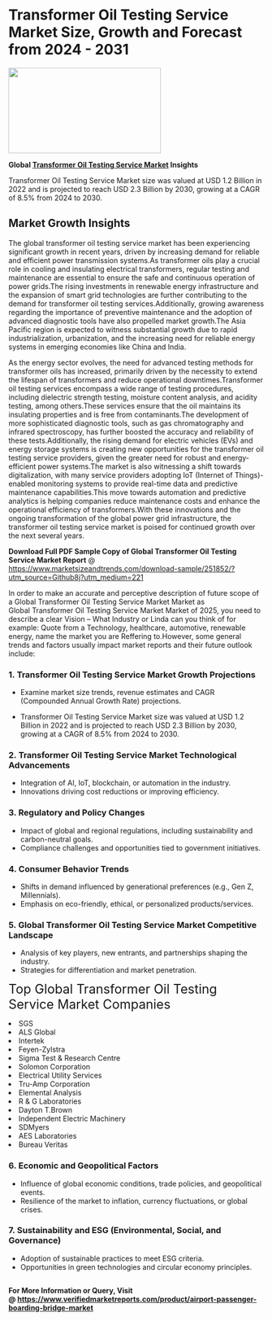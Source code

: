 <H1>Transformer Oil Testing Service Market Size, Growth and Forecast from 2024 - 2031</H1><img class="aligncenter size-medium wp-image-584254" src="https://thirdeyenews.in/wp-content/uploads/2024/09/Global-Market-Research-300x168.jpeg" alt="" width="300" height="168" /><p><strong>Global&nbsp;<a href="https://www.marketsizeandtrends.com/download-sample/251852/?utm_source=Github8j?utm_medium=221">Transformer Oil Testing Service Market</a> Insights</strong></p><p>Transformer Oil Testing Service Market size was valued at USD 1.2 Billion in 2022 and is projected to reach USD 2.3 Billion by 2030, growing at a CAGR of 8.5% from 2024 to 2030.</p><p><h2>Market Growth Insights</h2> <p>The global transformer oil testing service market has been experiencing significant growth in recent years, driven by increasing demand for reliable and efficient power transmission systems.As transformer oils play a crucial role in cooling and insulating electrical transformers, regular testing and maintenance are essential to ensure the safe and continuous operation of power grids.The rising investments in renewable energy infrastructure and the expansion of smart grid technologies are further contributing to the demand for transformer oil testing services.Additionally, growing awareness regarding the importance of preventive maintenance and the adoption of advanced diagnostic tools have also propelled market growth.The Asia Pacific region is expected to witness substantial growth due to rapid industrialization, urbanization, and the increasing need for reliable energy systems in emerging economies like China and India.</p> <p>As the energy sector evolves, the need for advanced testing methods for transformer oils has increased, primarily driven by the necessity to extend the lifespan of transformers and reduce operational downtimes.Transformer oil testing services encompass a wide range of testing procedures, including dielectric strength testing, moisture content analysis, and acidity testing, among others.These services ensure that the oil maintains its insulating properties and is free from contaminants.The development of more sophisticated diagnostic tools, such as gas chromatography and infrared spectroscopy, has further boosted the accuracy and reliability of these tests.Additionally, the rising demand for electric vehicles (EVs) and energy storage systems is creating new opportunities for the transformer oil testing service providers, given the greater need for robust and energy-efficient power systems.The market is also witnessing a shift towards digitalization, with many service providers adopting IoT (Internet of Things)-enabled monitoring systems to provide real-time data and predictive maintenance capabilities.This move towards automation and predictive analytics is helping companies reduce maintenance costs and enhance the operational efficiency of transformers.With these innovations and the ongoing transformation of the global power grid infrastructure, the transformer oil testing service market is poised for continued growth over the next several years.<p><span class=""><strong>Download Full PDF Sample Copy of Global Transformer Oil Testing Service Market Report</strong> @ <a href="https://www.marketsizeandtrends.com/download-sample/251852/?utm_source=Github8j?utm_medium=221" target="_blank">https://www.marketsizeandtrends.com/download-sample/251852/?utm_source=Github8j?utm_medium=221</a></span></p><p>In order to make an accurate and perceptive description of future scope of a Global&nbsp;Transformer Oil Testing Service Market Market as Global&nbsp;Transformer Oil Testing Service Market Market of 2025, you need to describe a clear Vision &ndash; What Industry or Linda can you think of for example: Quote from a Technology, healthcare, automotive, renewable energy, name the market you are Reffering to.However, some general trends and factors usually impact market reports and their future outlook include:</p><h3>1.&nbsp;<strong>Transformer Oil Testing Service Market Growth Projections</strong></h3><ul><li>Examine market size trends, revenue estimates and CAGR (Compounded Annual Growth Rate) projections.</li><li><p>Transformer Oil Testing Service Market size was valued at USD 1.2 Billion in 2022 and is projected to reach USD 2.3 Billion by 2030, growing at a CAGR of 8.5% from 2024 to 2030.</p></li></ul><h3>2.&nbsp;<strong>Transformer Oil Testing Service Market Technological Advancements</strong></h3><ul><li>Integration of AI, IoT, blockchain, or automation in the industry.</li><li>Innovations driving cost reductions or improving efficiency.</li></ul><h3>3.&nbsp;<strong>Regulatory and Policy Changes</strong></h3><ul><li>Impact of global and regional regulations, including sustainability and carbon-neutral goals.</li><li>Compliance challenges and opportunities tied to government initiatives.</li></ul><h3>4.&nbsp;<strong>Consumer Behavior Trends</strong></h3><ul><li>Shifts in demand influenced by generational preferences (e.g., Gen Z, Millennials).</li><li>Emphasis on eco-friendly, ethical, or personalized products/services.</li></ul><h3>5.&nbsp;<strong>Global Transformer Oil Testing Service Market Competitive Landscape</strong></h3><ul><li>Analysis of key players, new entrants, and partnerships shaping the industry.</li><li>Strategies for differentiation and market penetration.</li></ul><p data-pm-slice="1 1 []"><span style="color: inherit; font-family: inherit; font-size: 25px;">Top Global Transformer Oil Testing Service Market Companies</span></p><div class="" data-test-id=""><p><li>SGS</li><li> ALS Global</li><li> Intertek</li><li> Feyen-Zylstra</li><li> Sigma Test & Research Centre</li><li> Solomon Corporation</li><li> Electrical Utility Services</li><li> Tru-Amp Corporation</li><li> Elemental Analysis</li><li> R & G Laboratories</li><li> Dayton T.Brown</li><li> Independent Electric Machinery</li><li> SDMyers</li><li> AES Laboratories</li><li> Bureau Veritas</li></p></div><h3>6.&nbsp;<strong>Economic and Geopolitical Factors</strong></h3><ul><li>Influence of global economic conditions, trade policies, and geopolitical events.</li><li>Resilience of the market to inflation, currency fluctuations, or global crises.</li></ul><h3>7.&nbsp;<strong>Sustainability and ESG (Environmental, Social, and Governance)</strong></h3><ul><li>Adoption of sustainable practices to meet ESG criteria.</li><li>Opportunities in green technologies and circular economy principles.</li></ul><h2><strong style="font-size: 14px;">For More Information or Query, Visit @&nbsp;</strong><a style="background-color: #ffffff; font-size: 14px;" href="https://www.marketsizeandtrends.com/report/transformer-oil-testing-service-market/" target="_blank">https://www.verifiedmarketreports.com/product/airport-passenger-boarding-bridge-market</a></h2>